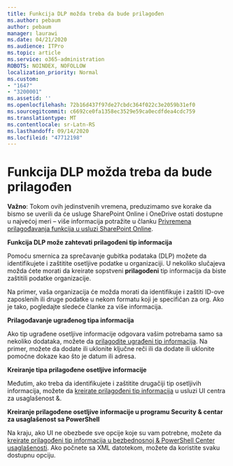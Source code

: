 ```yaml
---
title: Funkcija DLP možda treba da bude prilagođen
ms.author: pebaum
author: pebaum
manager: laurawi
ms.date: 04/21/2020
ms.audience: ITPro
ms.topic: article
ms.service: o365-administration
ROBOTS: NOINDEX, NOFOLLOW
localization_priority: Normal
ms.custom:
- "1647"
- "3200001"
ms.assetid: ''
ms.openlocfilehash: 72b16d437f97de27cbdc364f022c3e2059b31ef0
ms.sourcegitcommit: c6692ce0fa1358ec3529e59ca0ecdfdea4cdc759
ms.translationtype: MT
ms.contentlocale: sr-Latn-RS
ms.lasthandoff: 09/14/2020
ms.locfileid: "47712198"
---
```

# <a name="dlp-might-need-a-custom-type"></a>Funkcija DLP možda treba da bude prilagođen

**Važno**: Tokom ovih jedinstvenih vremena, preduzimamo sve korake da bismo se uverili da će usluge SharePoint Online i OneDrive ostati dostupne u najvećoj meri – više informacija potražite u članku [Privremena prilagođavanja funkcija u usluzi SharePoint Online](https://aka.ms/ODSPAdjustments).

**Funkcija DLP može zahtevati prilagođeni tip informacija**

Pomoću smernica za sprečavanje gubitka podataka (DLP) možete da identifikujete i zaštitite osetljive podatke u organizaciji. U nekoliko slučajeva možda ćete morati da kreirate sopstveni **prilagođeni** tip informacija da biste zaštitili podatke organizacije.

Na primer, vaša organizacija će možda morati da identifikuje i zaštiti ID-ove zaposlenih ili druge podatke u nekom formatu koji je specifičan za org. Ako je tako, pogledajte sledeće članke za više informacija.
  
 **Prilagođavanje ugrađenog tipa informacija**
  
Ako tip ugrađene osetljive informacije odgovara vašim potrebama samo sa nekoliko dodataka, možete da [prilagodite ugrađeni tip informacija](https://docs.microsoft.com/microsoft-365/compliance/customize-a-built-in-sensitive-information-type). Na primer, možete da dodate ili uklonite ključne reči ili da dodate ili uklonite pomoćne dokaze kao što je datum ili adresa.
  
 **Kreiranje tipa prilagođene osetljive informacije**
  
Međutim, ako treba da identifikujete i zaštitite drugačiji tip osetljivih informacija, možete da [kreirate prilagođeni tip informacija](https://docs.microsoft.com/microsoft-365/compliance/create-a-custom-sensitive-information-type) u usluzi UI centra za usaglašenost &.
  
**Kreiranje prilagođene osetljive informacije u programu Security & centar za usaglašenost sa PowerShell**

Na kraju, ako UI ne obezbede sve opcije koje su vam potrebne, možete da [kreirate prilagođeni tip informacija u bezbednosnoj & PowerShell Center usaglašenosti](https://docs.microsoft.com/microsoft-365/compliance/create-a-custom-sensitive-information-type-in-scc-powershell). Ako počnete sa XML datotekom, možete da koristite svaku dostupnu opciju.
